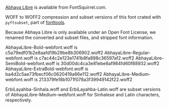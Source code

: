 [Abhaya Libre](https://www.fontsquirrel.com/fonts/abhaya-libre) is available from FontSquirrel.com. 

WOFF to WOFF2 compression and subset versions of this font crated with `pyftsubset`, part of [fonttools](https://github.com/fonttools/fonttools).

Because Abhaya Libre is only available under an Open Font License, we renamed the converted and subset files, and stripped font information.

AbhayaLibre-Bold-webfont.woff is c5a79edf01b2e8aafd19b29be8b306902.woff2
AbhayaLibre-Regular-webfont.woff is c7ac44c2e123e1741b8fa898c36597af2.woff2
AbhayaLibre-SemiBold-webfont.woff is 30d00dc4ca3e81ebe8af984fd60f88932.woff2
AbhayaLibre-ExtraBold-webfont.woff is ba4d2c5ae73fbecf06c0620419a66e112.woff2
AbhayaLibre-Medium-webfont.woff is 213379fe18b1071f078a3f39949142f22.woff2

ErbiLayahba-Sinhala.woff and ErbiLayahba-Latin.woff are subset versions of AbhayaLibre-Medium-webfont.woff for Sinhalese and Latin characters, respectively.